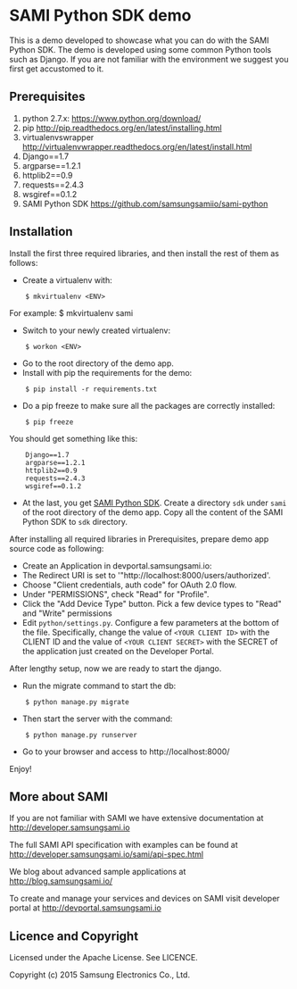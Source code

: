 SAMI Python SDK demo
================

This is a demo developed to showcase what you can do with the SAMI Python SDK. The demo is developed using some common Python tools such as Django. If you are not familiar with the environment we suggest you first get accustomed to it.

Prerequisites
-------------

1. python 2.7.x: https://www.python.org/download/
2. pip http://pip.readthedocs.org/en/latest/installing.html
3. virtualenvswrapper http://virtualenvwrapper.readthedocs.org/en/latest/install.html
4. Django==1.7
5. argparse==1.2.1
6. httplib2==0.9
7. requests==2.4.3
8. wsgiref==0.1.2
9. SAMI Python SDK https://github.com/samsungsamiio/sami-python

Installation
---------------------

Install the first three required libraries, and then install the rest of them as follows:

 * Create a virtualenv with:
	
~~~
	$ mkvirtualenv <ENV> 
~~~

  For example: $ mkvirtualenv sami

 * Switch to your newly created virtualenv:

~~~
	$ workon <ENV>
~~~

 * Go to the root directory of the demo app.
 * Install with pip the requirements for the demo:

~~~
	$ pip install -r requirements.txt
~~~

 * Do a pip freeze to make sure all the packages are correctly installed:

~~~
	$ pip freeze
~~~

   You should get something like this:

~~~
	Django==1.7
	argparse==1.2.1
	httplib2==0.9
	requests==2.4.3
	wsgiref==0.1.2
~~~

 * At the last, you get [SAMI Python SDK](https://github.com/samsungsamiio/sami-python). Create a directory `sdk` under `sami` of the root directory of the demo app. Copy all the content of the SAMI Python SDK to `sdk` directory.

After installing all required libraries in Prerequisites, prepare demo app source code as following:

 * Create an Application in devportal.samsungsami.io:
  * The Redirect URI is set to '"http://localhost:8000/users/authorized'.
  * Choose "Client credentials, auth code" for OAuth 2.0 flow.
  * Under "PERMISSIONS", check "Read" for "Profile". 
  * Click the "Add Device Type" button. Pick a few device types to "Read" and "Write" permissions
 * Edit `python/settings.py`. Configure a few parameters at the bottom of the file. Specifically, change the value of `<YOUR CLIENT ID>` with the CLIENT ID and the value of `<YOUR CLIENT SECRET>` with the SECRET of the application just created on the Developer Portal.

After lengthy setup, now we are ready to start the django. 

 * Run the migrate command to start the db:

~~~
	$ python manage.py migrate
~~~

 * Then start the server with the command:

~~~
	$ python manage.py runserver
~~~

 * Go to your browser and access to http://localhost:8000/

Enjoy!

More about SAMI
---------------

If you are not familiar with SAMI we have extensive documentation at http://developer.samsungsami.io

The full SAMI API specification with examples can be found at http://developer.samsungsami.io/sami/api-spec.html

We blog about advanced sample applications at http://blog.samsungsami.io/

To create and manage your services and devices on SAMI visit developer portal at http://devportal.samsungsami.io

Licence and Copyright
---------------------

Licensed under the Apache License. See LICENCE.

Copyright (c) 2015 Samsung Electronics Co., Ltd.
